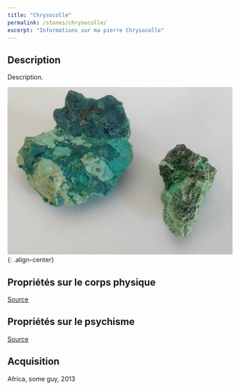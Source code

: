 ```yaml
---
title: "Chrysocolle"
permalink: /stones/chrysocolle/
excerpt: "Informations sur ma pierre Chrysocolle"
---
```


## Description
Description.

![Chrysocolle](/images/stones/Chrysocolle_Africa_2010.jpg "Chrysocolle"){: .align-center}


## Propriétés sur le corps physique


[Source](https://)


## Propriétés sur le psychisme


[Source](https://)

## Acquisition
Africa, some guy, 2013

